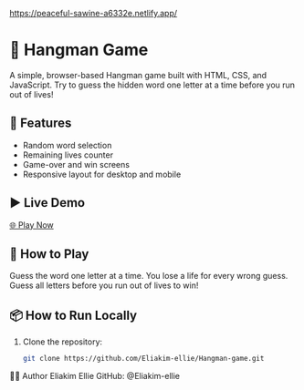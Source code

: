 https://peaceful-sawine-a6332e.netlify.app/
# 🎯 Hangman Game

A simple, browser-based Hangman game built with HTML, CSS, and JavaScript. Try to guess the hidden word one letter at a time before you run out of lives!



## 🚀 Features
- Random word selection
- Remaining lives counter
- Game-over and win screens
- Responsive layout for desktop and mobile

## ▶️ Live Demo
[🌐 Play Now](https://peaceful-sawine-a6332e.netlify.app/)  


## 📸 How to Play
Guess the word one letter at a time. You lose a life for every wrong guess. Guess all letters before you run out of lives to win!

## 📦 How to Run Locally
1. Clone the repository:
   ```bash
   git clone https://github.com/Eliakim-ellie/Hangman-game.git
🧑‍💻 Author
Eliakim Ellie
GitHub: @Eliakim-ellie
